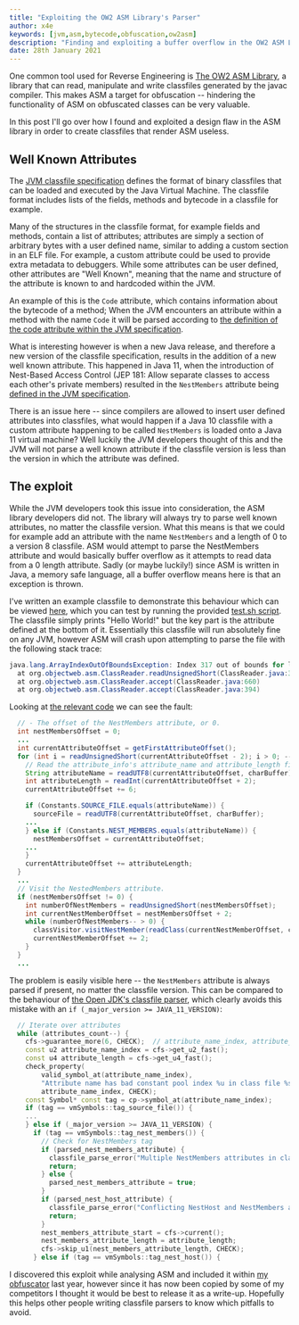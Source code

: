 ```yaml
---
title: "Exploiting the OW2 ASM Library's Parser"
author: x4e
keywords: [jvm,asm,bytecode,obfuscation,ow2asm]
description: "Finding and exploiting a buffer overflow in the OW2 ASM Library"
date: 28th January 2021
---
```


One common tool used for Reverse Engineering is [The OW2 ASM Library](https://gitlab.ow2.org/asm/asm/), a library that can read, manipulate and write classfiles generated by the javac compiler. This makes ASM a target for obfuscation -- hindering the functionality of ASM on obfuscated classes can be very valuable.

In this post I'll go over how I found and exploited a design flaw in the ASM library in order to create classfiles that render ASM useless.

## Well Known Attributes

The [JVM classfile specification](https://docs.oracle.com/javase/specs/jvms/se15/html/jvms-4.html) defines the format of binary classfiles that can be loaded and executed by the Java Virtual Machine. The classfile format includes lists of the fields, methods and bytecode in a classfile for example.

Many of the structures in the classfile format, for example fields and methods, contain a list of attributes; attributes are simply a section of arbitrary bytes with a user defined name, similar to adding a custom section in an ELF file. For example, a custom attribute could be used to provide extra metadata to debuggers. While some attributes can be user defined, other attributes are "Well Known", meaning that the name and structure of the attribute is known to and hardcoded within the JVM. 

An example of this is the `Code` attribute, which contains information about the bytecode of a method; When the JVM encounters an attribute within a method with the name `Code` it will be parsed according to [the definition of the code attribute within the JVM specification](https://docs.oracle.com/javase/specs/jvms/se15/html/jvms-4.html#jvms-4.7.3).

What is interesting however is when a new Java release, and therefore a new version of the classfile specification, results in the addition of a new well known attribute. This happened in Java 11, when the introduction of Nest-Based Access Control (JEP 181: Allow separate classes to access each other's private members) resulted in the `NestMembers` attribute being [defined in the JVM specification](https://docs.oracle.com/javase/specs/jvms/se15/html/jvms-4.html#jvms-4.7.29). 

There is an issue here -- since compilers are allowed to insert user defined attributes into classfiles, what would happen if a Java 10 classfile with a custom attribute happening to be called `NestMembers` is loaded onto a Java 11 virtual machine? Well luckily the JVM developers thought of this and the JVM will not parse a well known attribute if the classfile version is less than the version in which the attribute was defined.

## The exploit

While the JVM developers took this issue into consideration, the ASM library developers did not. The library will always try to parse well known attributes, no matter the classfile version. What this means is that we could for example add an attribute with the name `NestMembers` and a length of 0 to a version 8 classfile. ASM would attempt to parse the NestMembers attribute and would basically buffer overflow as it attempts to read data from a 0 length attribute. Sadly (or maybe luckily!) since ASM is written in Java, a memory safe language, all a buffer overflow means here is that an exception is thrown.

I've written an example classfile to demonstrate this behaviour which can be viewed [here](https://github.com/x4e/Blog/blob/master/003-Exploiting-ASM-1/Exploit.jcod), which you can test by running the provided [test.sh script](https://github.com/x4e/Blog/blob/master/003-Exploiting-ASM-1/test.sh). The classfile simply prints "Hello World!" but the key part is the attribute defined at the bottom of it. Essentially this classfile will run absolutely fine on any JVM, however ASM will crash upon attempting to parse the file with the following stack trace:

```java
java.lang.ArrayIndexOutOfBoundsException: Index 317 out of bounds for length 317
  at org.objectweb.asm.ClassReader.readUnsignedShort(ClassReader.java:3561)
  at org.objectweb.asm.ClassReader.accept(ClassReader.java:660)
  at org.objectweb.asm.ClassReader.accept(ClassReader.java:394)
```

Looking at [the relevant code](https://gitlab.ow2.org/asm/asm/-/blob/ASM_9_0/asm/src/main/java/org/objectweb/asm/ClassReader.java#L461) we can see the fault:

```java
  // - The offset of the NestMembers attribute, or 0.
  int nestMembersOffset = 0;
  ...
  int currentAttributeOffset = getFirstAttributeOffset();
  for (int i = readUnsignedShort(currentAttributeOffset - 2); i > 0; --i) {
    // Read the attribute_info's attribute_name and attribute_length fields.
    String attributeName = readUTF8(currentAttributeOffset, charBuffer);
    int attributeLength = readInt(currentAttributeOffset + 2);
    currentAttributeOffset += 6;

    if (Constants.SOURCE_FILE.equals(attributeName)) {
      sourceFile = readUTF8(currentAttributeOffset, charBuffer);
    ...
    } else if (Constants.NEST_MEMBERS.equals(attributeName)) {
      nestMembersOffset = currentAttributeOffset;
    ...
    }
    currentAttributeOffset += attributeLength;
  }
  ...
  // Visit the NestedMembers attribute.
  if (nestMembersOffset != 0) {
    int numberOfNestMembers = readUnsignedShort(nestMembersOffset);
    int currentNestMemberOffset = nestMembersOffset + 2;
    while (numberOfNestMembers-- > 0) {
      classVisitor.visitNestMember(readClass(currentNestMemberOffset, charBuffer));
      currentNestMemberOffset += 2;
    }
  }
  ...
```

The problem is easily visible here -- the `NestMembers` attribute is always parsed if present, no matter the classfile version. This can be compared to the behaviour of [the Open JDK's classfile parser](https://github.com/openjdk/jdk/blob/0da9cad5f55713bc81f3a0689b8836ff548ad0cf/src/hotspot/share/classfile/classFileParser.cpp#L3714), which clearly avoids this mistake with an `if (_major_version >= JAVA_11_VERSION)`:

```{.cpp startFrom="3714"}
  // Iterate over attributes
  while (attributes_count--) {
    cfs->guarantee_more(6, CHECK);  // attribute_name_index, attribute_length
    const u2 attribute_name_index = cfs->get_u2_fast();
    const u4 attribute_length = cfs->get_u4_fast();
    check_property(
        valid_symbol_at(attribute_name_index),
        "Attribute name has bad constant pool index %u in class file %s",
        attribute_name_index, CHECK);
    const Symbol* const tag = cp->symbol_at(attribute_name_index);
    if (tag == vmSymbols::tag_source_file()) {
    ...
    } else if (_major_version >= JAVA_11_VERSION) {
      if (tag == vmSymbols::tag_nest_members()) {
        // Check for NestMembers tag
        if (parsed_nest_members_attribute) {
          classfile_parse_error("Multiple NestMembers attributes in class file %s", THREAD);
          return;
        } else {
          parsed_nest_members_attribute = true;
        }
        if (parsed_nest_host_attribute) {
          classfile_parse_error("Conflicting NestHost and NestMembers attributes in class file %s", THREAD);
          return;
        }
        nest_members_attribute_start = cfs->current();
        nest_members_attribute_length = attribute_length;
        cfs->skip_u1(nest_members_attribute_length, CHECK);
      } else if (tag == vmSymbols::tag_nest_host()) {
```

I discovered this exploit while analysing ASM and included it within [my obfuscator](https://binclub.dev/binscure) last year, however since it has now been copied by some of my competitors I thought it would be best to release it as a write-up. Hopefully this helps other people writing classfile parsers to know which pitfalls to avoid.
